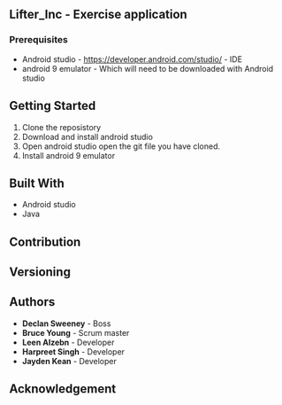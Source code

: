 ## Lifter_Inc - Exercise application


### Prerequisites
* Android studio - https://developer.android.com/studio/ - IDE
* android 9 emulator - Which will need to be downloaded with Android studio

## Getting Started 
1. Clone the reposistory
2. Download and install android studio
3. Open android studio open the git file you have cloned.
4. Install android 9 emulator

## Built With
* Android studio  
* Java 

## Contribution

## Versioning

## Authors
* **Declan Sweeney** - Boss
* **Bruce Young** - Scrum master
* **Leen Alzebn** - Developer
* **Harpreet Singh** - Developer
* **Jayden Kean** - Developer


## Acknowledgement
